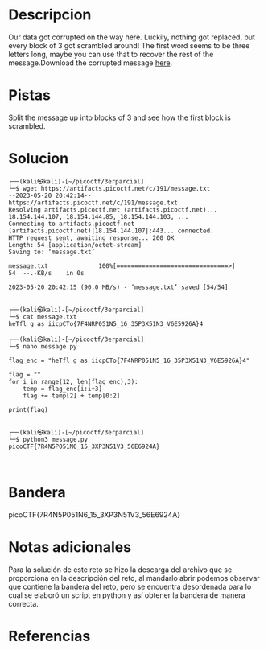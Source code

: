 # Descripcion
Our data got corrupted on the way here. Luckily, nothing got replaced, but every block of 3 got scrambled around! The first word seems to be three letters long, maybe you can use that to recover the rest of the message.Download the corrupted message [here](https://artifacts.picoctf.net/c/191/message.txt).

# Pistas
Split the message up into blocks of 3 and see how the first block is scrambled.

# Solucion
```
┌──(kali㉿kali)-[~/picoctf/3erparcial]
└─$ wget https://artifacts.picoctf.net/c/191/message.txt
--2023-05-20 20:42:14--  https://artifacts.picoctf.net/c/191/message.txt
Resolving artifacts.picoctf.net (artifacts.picoctf.net)... 18.154.144.107, 18.154.144.85, 18.154.144.103, ...
Connecting to artifacts.picoctf.net (artifacts.picoctf.net)|18.154.144.107|:443... connected.
HTTP request sent, awaiting response... 200 OK
Length: 54 [application/octet-stream]
Saving to: ‘message.txt’

message.txt              100%[===============================>]      54  --.-KB/s    in 0s      

2023-05-20 20:42:15 (90.0 MB/s) - ‘message.txt’ saved [54/54]

                                                                                                 
┌──(kali㉿kali)-[~/picoctf/3erparcial]
└─$ cat message.txt  
heTfl g as iicpCTo{7F4NRP051N5_16_35P3X51N3_V6E5926A}4                                                                                                 

┌──(kali㉿kali)-[~/picoctf/3erparcial]
└─$ nano message.py

flag_enc = "heTfl g as iicpCTo{7F4NRP051N5_16_35P3X51N3_V6E5926A}4"

flag = ""
for i in range(12, len(flag_enc),3):
    temp = flag_enc[i:i+3]
    flag += temp[2] + temp[0:2]

print(flag)

   
┌──(kali㉿kali)-[~/picoctf/3erparcial]
└─$ python3 message.py                                                        
picoCTF{7R4N5P051N6_15_3XP3N51V3_56E6924A}



```

# Bandera
picoCTF{7R4N5P051N6_15_3XP3N51V3_56E6924A}

# Notas adicionales
Para la solución de este reto se hizo la descarga del archivo que se proporciona en la descripción del reto, al mandarlo abrir podemos observar que contiene la bandera del reto, pero se encuentra desordenada para lo cual se elaboró un script en python y así obtener la bandera de manera correcta.

# Referencias